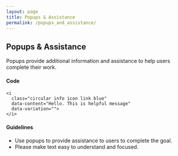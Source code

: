 ```yaml
---
layout: page
title: Popups & Assistance
permalink: /popups_and_assistance/
---
```



## Popups & Assistance
Popups provide additional information and assistance to help users complete their work.
#### Code
	
	<i 
	  class="circular info icon link blue" 
	  data-content="Hello. This is helpful message" 
	  data-variation="">
	</i>
	
#### Guidelines
- Use popups to provide assistance to users to complete the goal.
- Please make text easy to understand and focused.

